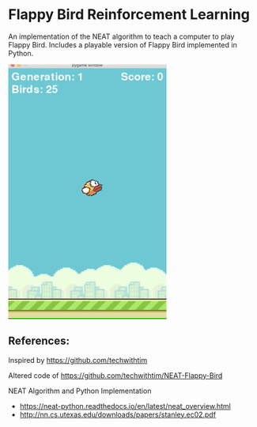 # Flappy Bird Reinforcement Learning
An implementation of the NEAT algorithm to teach a computer to play Flappy Bird. 
Includes a playable version of Flappy Bird implemented in Python.

![Flappy Bird](flappybird.gif)

## References:

Inspired by https://github.com/techwithtim

Altered code of https://github.com/techwithtim/NEAT-Flappy-Bird

NEAT Algorithm and Python Implementation
- https://neat-python.readthedocs.io/en/latest/neat_overview.html
- http://nn.cs.utexas.edu/downloads/papers/stanley.ec02.pdf
